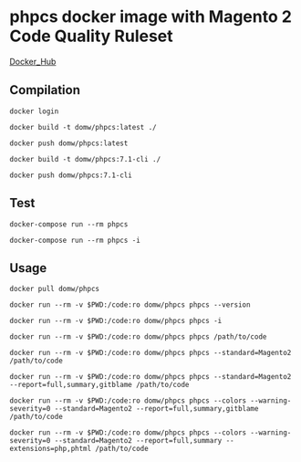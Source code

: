 # phpcs docker image with Magento 2 Code Quality Ruleset

[Docker_Hub](https://hub.docker.com/r/domw/phpcs)

## Compilation

    docker login

    docker build -t domw/phpcs:latest ./

    docker push domw/phpcs:latest

    docker build -t domw/phpcs:7.1-cli ./

    docker push domw/phpcs:7.1-cli 

## Test

    docker-compose run --rm phpcs
    
    docker-compose run --rm phpcs -i
    
## Usage
    
    docker pull domw/phpcs
    
    docker run --rm -v $PWD:/code:ro domw/phpcs phpcs --version
    
    docker run --rm -v $PWD:/code:ro domw/phpcs phpcs -i
    
    docker run --rm -v $PWD:/code:ro domw/phpcs phpcs /path/to/code
    
    docker run --rm -v $PWD:/code:ro domw/phpcs phpcs --standard=Magento2 /path/to/code
    
    docker run --rm -v $PWD:/code:ro domw/phpcs phpcs --standard=Magento2 --report=full,summary,gitblame /path/to/code
    
    docker run --rm -v $PWD:/code:ro domw/phpcs phpcs --colors --warning-severity=0 --standard=Magento2 --report=full,summary,gitblame /path/to/code
    
    docker run --rm -v $PWD:/code:ro domw/phpcs phpcs --colors --warning-severity=0 --standard=Magento2 --report=full,summary --extensions=php,phtml /path/to/code
